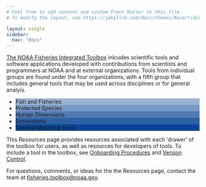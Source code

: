 ```yaml
---
# Feel free to add content and custom Front Matter to this file.
# To modify the layout, see https://jekyllrb.com/docs/themes/#overriding-theme-defaults

layout: single
sidebar:
  nav: "docs"
---
```

[The NOAA Fisheries Integrated Toolbox](https://noaa-fisheries-integrated-toolbox.github.io/) inlcudes scientific tools and software applications developed with contiributions from scientists and programmers at NOAA and at external organizations. Tools from individual groups are found under the  four organizations, with a fifth group that includes general tools that may be used across disciplines or for general analyis.

<ul class ="tools_list">
    <li style="background:rgba(10,69,149,0.4);" >Fish and Fisheries</li>
    <li style="background:rgba(10,69,149,.55);" >Protected Species</li>
    <li style="background:rgba(10,69,149,.7);" >Human Dimensions</li>
    <li style="background:rgba(10,69,149,.85);" >Ecosystems</li>
  <li style="background:#0a4595;" >General Modeling Tools</li>
</ul>

This Resources page provides resources associated with each 'drawer' of the toolbox for users, as well as resources for developers of tools. To include a tool in the toolbox, see [Onboarding Procedures](https://noaa-fisheries-integrated-toolbox.github.io/resources/onboarding/overview/) and [Version Control](https://noaa-fisheries-integrated-toolbox.github.io/resources/onboarding/version-control/). 

For questions, comments, or ideas for the the Resources page, contact the team at fisheries.toolbox@noaa.gov. 
